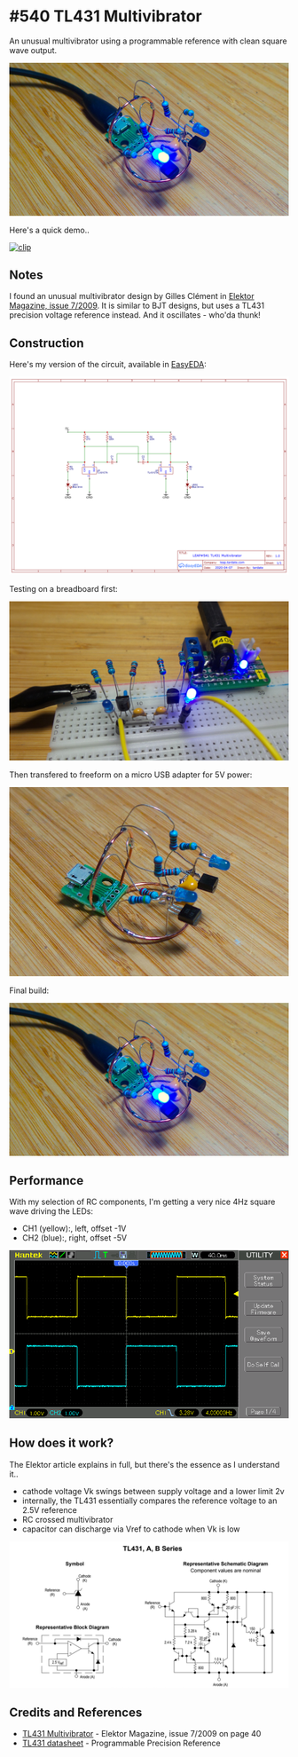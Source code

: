 # #540 TL431 Multivibrator

An unusual multivibrator using a programmable reference with clean square wave output.

![Build](./assets/TL431Multivibrator_build.jpg?raw=true)

Here's a quick demo..

[![clip](https://img.youtube.com/vi/NoJr3C3UPhU/0.jpg)](https://www.youtube.com/watch?v=NoJr3C3UPhU)

## Notes

I found an unusual multivibrator design by Gilles Clément in [Elektor Magazine, issue 7/2009](https://www.elektormagazine.com/magazine/elektor-200907/19093/).
It is similar to BJT designs, but uses a TL431 precision voltage reference instead. And it oscillates - who'da thunk!

## Construction

Here's my version of the circuit, available in [EasyEDA](https://easyeda.com/tardate/tl431-multivibrator):

![Schematic](./assets/TL431Multivibrator_schematic.png?raw=true)

Testing on a breadboard first:

![TL431Multivibrator_bb_build](./assets/TL431Multivibrator_bb_build.jpg?raw=true)

Then transfered to freeform on a micro USB adapter for 5V power:

![TL431Multivibrator_wip](./assets/TL431Multivibrator_wip.jpg?raw=true)

Final build:

![Build](./assets/TL431Multivibrator_build.jpg?raw=true)

## Performance

With my selection of RC components, I'm getting a very nice 4Hz square wave driving the LEDs:

* CH1 (yellow):, left, offset -1V
* CH2 (blue):, right, offset -5V

![scope](./assets/scope.gif?raw=true)

## How does it work?

The Elektor article explains in full, but there's the essence as I understand it..

* cathode voltage Vk swings between supply voltage and a lower limit 2v
* internally, the TL431 essentially compares the reference voltage to an 2.5V reference
* RC crossed multivibrator
* capacitor can discharge via Vref to cathode when Vk is low

[![tl431_functional](./assets/tl431_functional.png?raw=true)](https://www.futurlec.com/Linear/TL431CLP.shtml)

## Credits and References

* [TL431 Multivibrator](https://www.elektormagazine.com/magazine/elektor-200907/19093/) - Elektor Magazine, issue 7/2009 on page 40
* [TL431 datasheet](https://www.futurlec.com/Linear/TL431CLP.shtml) - Programmable Precision Reference
